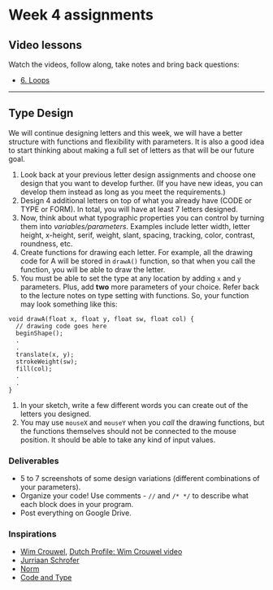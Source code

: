 # Week 4 assignments

## Video lessons
Watch the videos, follow along, take notes and bring back questions:
  - [6. Loops](https://www.youtube.com/watch?v=RtAPBvz6k0Y&list=PLRqwX-V7Uu6bm-3M4Wntd4yYZGKwiKfrQ)

-----

## Type Design

We will continue designing letters and this week, we will have a better structure with functions and flexibility with parameters. It is also a good idea to start thinking about making a full set of letters as that will be our future goal.

1. Look back at your previous letter design assignments and choose one design that you want to develop further. (If you have new ideas, you can develop them instead as long as you meet the requirements.)
1. Design 4 additional letters on top of what you already have (CODE or TYPE or FORM). In total, you will have at least 7 letters designed.
1. Now, think about what typographic properties you can control by turning them into *variables/parameters*. Examples include letter width, letter height, x-height, serif, weight, slant, spacing, tracking, color, contrast, roundness, etc.
1. Create functions for drawing each letter. For example, all the drawing code for A will be stored in `drawA()` function, so that when you call the function, you will be able to draw the letter.
1. You must be able to set the type at any location by adding `x` and `y` parameters. Plus, add **two** more parameters of your choice. Refer back to the lecture notes on type setting with functions. So, your function may look something like this:
  ```
  void drawA(float x, float y, float sw, float col) {
    // drawing code goes here
    beginShape();
    .
    .
    translate(x, y);
    strokeWeight(sw);
    fill(col);
    .
    .
  }
  ```
1. In your sketch, write a few different words you can create out of the letters you designed.
1. You may use `mouseX` and `mouseY` when you *call* the drawing functions, but the functions themselves should not be connected to the mouse position. It should be able to take any kind of input values.

### Deliverables
- 5 to 7 screenshots of some design variations (different combinations of your parameters).
- Organize your code! Use comments - `//` and `/* */` to describe what each block does in your program. 
- Post everything on Google Drive.

### Inspirations
- [Wim Crouwel](https://www.google.com/search?q=wim+crouwel&client=safari&rls=en&source=lnms&tbm=isch&sa=X&ved=0ahUKEwiPv7Sz6urRAhUD5CYKHU1bC08Q_AUICCgB&biw=1920&bih=1080#tbm=isch&q=wim+crouwel+type+design), [Dutch Profile: Wim Crouwel video](https://www.youtube.com/watch?v=DAsk8Q_dFj8)
- [Jurriaan Schrofer](https://www.google.com/search?q=jurriaan+schrofer&client=safari&rls=en&biw=1920&bih=1080&source=lnms&tbm=isch&sa=X&ved=0ahUKEwif-K3V6urRAhVNgiYKHfmBCAkQ_AUIBigB)
- [Norm](https://www.google.com/search?q=norm+swiss+design&client=safari&rls=en&source=lnms&tbm=isch&sa=X&ved=0ahUKEwjW9qX_6urRAhWEVyYKHXPgCawQ_AUICCgB&biw=1920&bih=1080#imgrc=_)
- [Code and Type](http://code-type.com)

